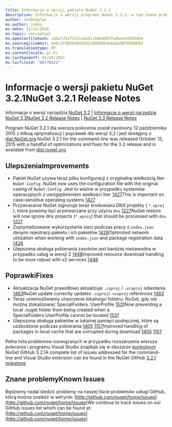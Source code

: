 ```yaml
---
title: Informacje o wersji pakietu NuGet 3.2.1
description: Informacje o wersji programu NuGet 3.2.1, w tym znane problemy, poprawki błędów, dodane funkcje i DCR.
author: JonDouglas
ms.author: jodou
ms.date: 11/11/2016
ms.topic: conceptual
ms.openlocfilehash: cbbef3517122ceda91cb4b4463fe8be43d204db4
ms.sourcegitcommit: ee6c3f203648a5561c809db54ebeb1d0f0598b68
ms.translationtype: MT
ms.contentlocale: pl-PL
ms.lasthandoff: 01/26/2021
ms.locfileid: "98776522"
---
```

# <a name="nuget-321-release-notes"></a><span data-ttu-id="90c1b-103">Informacje o wersji pakietu NuGet 3.2.1</span><span class="sxs-lookup"><span data-stu-id="90c1b-103">NuGet 3.2.1 Release Notes</span></span>

<span data-ttu-id="90c1b-104">Informacje o wersji narzędzia [NuGet 3,2](../release-notes/nuget-3.2.md)  |  [Informacje o wersji narzędzia NuGet 3,3](../release-notes/nuget-3.3.md)</span><span class="sxs-lookup"><span data-stu-id="90c1b-104">[NuGet 3.2 Release Notes](../release-notes/nuget-3.2.md) | [NuGet 3.3 Release Notes](../release-notes/nuget-3.3.md)</span></span>

<span data-ttu-id="90c1b-105">Program NuGet 3.2.1 dla wiersza polecenia został zwolniony 12 października 2015 z kilkuą optymalizacji i poprawek dla wersji 3,2 i jest dostępny z [dist.NuGet.org](http://dist.nuget.org/index.html).</span><span class="sxs-lookup"><span data-stu-id="90c1b-105">NuGet 3.2.1 for the command-line was released October 12, 2015 with a handful of optimizations and fixes for the 3.2 release and is available from [dist.nuget.org](http://dist.nuget.org/index.html).</span></span>

## <a name="improvements"></a><span data-ttu-id="90c1b-106">Ulepszenia</span><span class="sxs-lookup"><span data-stu-id="90c1b-106">Improvements</span></span>

* <span data-ttu-id="90c1b-107">Pakiet NuGet używa teraz pliku konfiguracji z oryginalną wielkością liter `NuGet.Config` .</span><span class="sxs-lookup"><span data-stu-id="90c1b-107">NuGet now uses the configuration file with the original casing of `NuGet.Config`.</span></span>  <span data-ttu-id="90c1b-108">Jest to ważne w przypadku systemów operacyjnych z uwzględnieniem wielkości liter [1427](https://github.com/NuGet/Home/issues/1427)</span><span class="sxs-lookup"><span data-stu-id="90c1b-108">This is important on case-sensitive operating systems [1427](https://github.com/NuGet/Home/issues/1427)</span></span>
* <span data-ttu-id="90c1b-109">Przywracanie NuGet zignoruje teraz środowiska DNX projekty ( `*.xproj` ), które powinny być przetwarzane przy użyciu `dnu` [1227](https://github.com/NuGet/Home/issues/1227)</span><span class="sxs-lookup"><span data-stu-id="90c1b-109">NuGet restore will now ignore dnx projects (`*.xproj`) that should be processed with `dnu` [1227](https://github.com/NuGet/Home/issues/1227)</span></span>
* <span data-ttu-id="90c1b-110">Zoptymalizowane wykorzystanie sieci podczas pracy z `index.json` danymi rejestracji pakietu i ich pakietów [1426](https://github.com/NuGet/Home/issues/1426)</span><span class="sxs-lookup"><span data-stu-id="90c1b-110">Optimized network utilization when working with `index.json` and package registration data [1426](https://github.com/NuGet/Home/issues/1426)</span></span>
* <span data-ttu-id="90c1b-111">Ulepszona obsługa pobierania zasobów jest bardziej niezawodna w przypadku usług w wersji 2 [1448](https://github.com/NuGet/Home/issues/1448)</span><span class="sxs-lookup"><span data-stu-id="90c1b-111">Improved resource download handling to be more robust with v2 services [1448](https://github.com/NuGet/Home/issues/1448)</span></span>

## <a name="fixes"></a><span data-ttu-id="90c1b-112">Poprawki</span><span class="sxs-lookup"><span data-stu-id="90c1b-112">Fixes</span></span>

* <span data-ttu-id="90c1b-113">Aktualizacja NuGet prawidłowo aktualizuje `.csproj` / `.vcxproj` odwołania [1483](https://github.com/NuGet/Home/issues/1483)</span><span class="sxs-lookup"><span data-stu-id="90c1b-113">NuGet update correctly updates `.csproj`/`.vcxproj` references [1483](https://github.com/NuGet/Home/issues/1483)</span></span>
* <span data-ttu-id="90c1b-114">Teraz uniemożliwiamy utworzenie lokalnego folderu. NuGet, gdy nie można zlokalizować SpecialFolders. UserProfile [1531](https://github.com/NuGet/Home/issues/1531)</span><span class="sxs-lookup"><span data-stu-id="90c1b-114">Now preventing a local .nuget folder from being created when a SpecialFolders.UserProfile cannot be located [1531](https://github.com/NuGet/Home/issues/1531)</span></span>
* <span data-ttu-id="90c1b-115">Ulepszona obsługa pakietów w lokalnej pamięci podręcznej, które są uszkodzone podczas pobierania [1405](https://github.com/NuGet/Home/issues/1405) [1157](https://github.com/NuGet/Home/issues/1157)</span><span class="sxs-lookup"><span data-stu-id="90c1b-115">Improved handling of packages in local cache that are corrupted during download [1405](https://github.com/NuGet/Home/issues/1405) [1157](https://github.com/NuGet/Home/issues/1157)</span></span>

<span data-ttu-id="90c1b-116">Pełna lista problemów rozwiązanych w przypadku rozszerzenia wiersza polecenia i programu Visual Studio znajduje się w obszarze [kontrolnym](https://github.com/NuGet/Home/issues?q=milestone%3A3.2.1+is%3Aclosed) NuGet GitHub 3.2.1</span><span class="sxs-lookup"><span data-stu-id="90c1b-116">A complete list of issues addressed for the command-line and Visual Studio extension can be found in the NuGet GitHub [3.2.1 milestone](https://github.com/NuGet/Home/issues?q=milestone%3A3.2.1+is%3Aclosed)</span></span>

## <a name="known-issues"></a><span data-ttu-id="90c1b-117">Znane problemy</span><span class="sxs-lookup"><span data-stu-id="90c1b-117">Known Issues</span></span>

<span data-ttu-id="90c1b-118">Będziemy nadal śledzić problemy na naszej liście problemów usługi GitHub, którą można znaleźć w witrynie: [http://github.com/nuget/home/issues](http://github.com/nuget/home/issues)</span><span class="sxs-lookup"><span data-stu-id="90c1b-118">We continue to track issues on our GitHub issues list which can be found at: [http://github.com/nuget/home/issues](http://github.com/nuget/home/issues)</span></span>